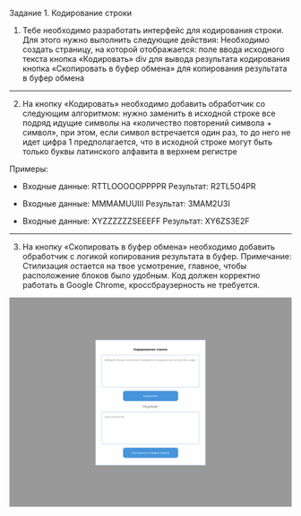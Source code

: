 Задание 1. Кодирование строки

1. Тебе необходимо разработать интерфейс для кодирования строки. Для этого нужно выполнить следующие действия:
   Необходимо создать страницу, на которой отображается:
   поле ввода исходного текста
   кнопка «Кодировать»
   div для вывода результата кодирования
   кнопка «Скопировать в буфер обмена» для копирования результата в буфер обмена

---

2. На кнопку «Кодировать» необходимо добавить обработчик со следующим алгоритмом:
   нужно заменить в исходной строке все подряд идущие символы на «количество повторений символа + символ», при этом, если символ встречается один раз, то до него не идет цифра 1
   предполагается, что в исходной строке могут быть только буквы латинского алфавита в верхнем регистре

Примеры:

- Входные данные: RTTLOOOOOPPPPR
  Результат: R2TL5O4PR

- Входные данные: MMMAMUUIII
  Результат: 3MAM2U3I

- Входные данные: XYZZZZZZSEEEFF
  Результат: XY6ZS3E2F

---

3. На кнопку «Скопировать в буфер обмена» необходимо добавить обработчик с логикой копирования результата в буфер.
   Примечание:
   Стилизация остается на твое усмотрение, главное, чтобы расположение блоков было удобным.
   Код должен корректно работать в Google Chrome, кроссбраузерность не требуется.

![Kata_academy](/screencapture-127-0-0-1-5500-index-html-2024-09-14-13_10_24.png)

```

```
